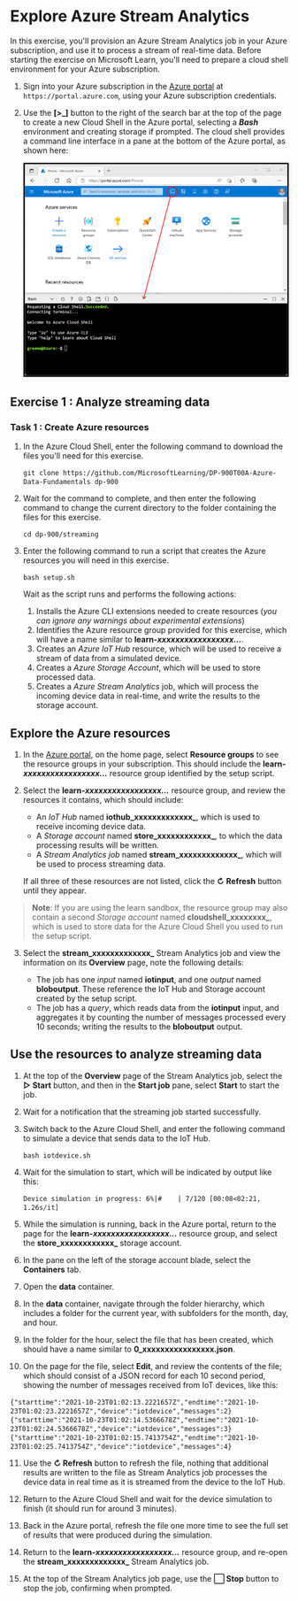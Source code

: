 # Explore Azure Stream Analytics

In this exercise, you'll provision an Azure Stream Analytics job in your Azure subscription, and use it to process a stream of real-time data.
Before starting the exercise on Microsoft Learn, you'll need to prepare a cloud shell environment for your Azure subscription.

1.  Sign into your Azure subscription in the  [Azure portal](https://portal.azure.com/)  at  `https://portal.azure.com`, using your Azure subscription credentials.
    
2.  Use the  **[>_]**  button to the right of the search bar at the top of the page to create a new Cloud Shell in the Azure portal, selecting a  _**Bash**_  environment and creating storage if prompted. The cloud shell provides a command line interface in a pane at the bottom of the Azure portal, as shown here:
    
    ![Azure portal with a cloud shell pane](images/cloud-shell.png)
    

## Exercise 1 : Analyze streaming data

### Task 1 : Create Azure resources

1.  In the Azure Cloud Shell, enter the following command to download the files you'll need for this exercise.
    

    ```
    git clone https://github.com/MicrosoftLearning/DP-900T00A-Azure-Data-Fundamentals dp-900
    
    ```
    
2.  Wait for the command to complete, and then enter the following command to change the current directory to the folder containing the files for this exercise.
    

    
    ```
    cd dp-900/streaming
    
    ```
    
3.  Enter the following command to run a script that creates the Azure resources you will need in this exercise.
    

    
    ```
    bash setup.sh
    
    ```
    
    Wait as the script runs and performs the following actions:
    
    1.  Installs the Azure CLI extensions needed to create resources (_you can ignore any warnings about experimental extensions_)
    2.  Identifies the Azure resource group provided for this exercise, which will have a name similar to  **learn-_xxxxxxxxxxxxxxxxx..._**.
    3.  Creates an  _Azure IoT Hub_  resource, which will be used to receive a stream of data from a simulated device.
    4.  Creates a  _Azure Storage Account_, which will be used to store processed data.
    5.  Creates a  _Azure Stream Analytics_  job, which will process the incoming device data in real-time, and write the results to the storage account.

## Explore the Azure resources

1.  In the  [Azure portal](https://portal.azure.com/), on the home page, select  **Resource groups**  to see the resource groups in your subscription. This should include the  **learn-_xxxxxxxxxxxxxxxxx..._**  resource group identified by the setup script.
    
2.  Select the  **learn-_xxxxxxxxxxxxxxxxx..._**  resource group, and review the resources it contains, which should include:
    
    -   An  _IoT Hub_  named  **iothub_xxxxxxxxxxxxx_**, which is used to receive incoming device data.
    -   A  _Storage account_  named  **store_xxxxxxxxxxxx_**, to which the data processing results will be written.
    -   A  _Stream Analytics job_  named  **stream_xxxxxxxxxxxxx_**, which will be used to process streaming data.
    
    If all three of these resources are not listed, click the  **↻ Refresh**  button until they appear.
    
> **Note**: If you are using the learn sandbox, the resource group may also contain a second  _Storage account_  named  **cloudshell_xxxxxxxx_**, which is used to store data for the Azure Cloud Shell you used to run the setup script.
    
3.  Select the  **stream_xxxxxxxxxxxxx_**  Stream Analytics job and view the information on its  **Overview**  page, note the following details:
    
    -   The job has one  _input_  named  **iotinput**, and one  _output_  named  **bloboutput**. These reference the IoT Hub and Storage account created by the setup script.
    -   The job has a  _query_, which reads data from the  **iotinput**  input, and aggregates it by counting the number of messages processed every 10 seconds; writing the results to the  **bloboutput**  output.

## Use the resources to analyze streaming data

1.  At the top of the  **Overview**  page of the Stream Analytics job, select the  **▷ Start**  button, and then in the  **Start job**  pane, select  **Start**  to start the job.
    
2.  Wait for a notification that the streaming job started successfully.
    
3.  Switch back to the Azure Cloud Shell, and enter the following command to simulate a device that sends data to the IoT Hub.
    

    
    ```
    bash iotdevice.sh
    
    ```
    
4.  Wait for the simulation to start, which will be indicated by output like this:
    

    
    ```
    Device simulation in progress: 6%|#    | 7/120 [00:08<02:21, 1.26s/it]
    
    ```
    
5.  While the simulation is running, back in the Azure portal, return to the page for the  **learn-_xxxxxxxxxxxxxxxxx..._**  resource group, and select the  **store_xxxxxxxxxxxx_**  storage account.
    
6.  In the pane on the left of the storage account blade, select the  **Containers**  tab.
    
7.  Open the  **data**  container.
    
8.  In the  **data**  container, navigate through the folder hierarchy, which includes a folder for the current year, with subfolders for the month, day, and hour.
    
9.  In the folder for the hour, select the file that has been created, which should have a name similar to  **0_xxxxxxxxxxxxxxxx.json**.
    
10.  On the page for the file, select  **Edit**, and review the contents of the file; which should consist of a JSON record for each 10 second period, showing the number of messages received from IoT devices, like this:
  
```
{"starttime":"2021-10-23T01:02:13.2221657Z","endtime":"2021-10-23T01:02:23.2221657Z","device":"iotdevice","messages":2}
{"starttime":"2021-10-23T01:02:14.5366678Z","endtime":"2021-10-23T01:02:24.5366678Z","device":"iotdevice","messages":3}
{"starttime":"2021-10-23T01:02:15.7413754Z","endtime":"2021-10-23T01:02:25.7413754Z","device":"iotdevice","messages":4}
```

11.  Use the  **↻ Refresh**  button to refresh the file, nothing that additional results are written to the file as Stream Analytics job processes the device data in real time as it is streamed from the device to the IoT Hub.
    
12.  Return to the Azure Cloud Shell and wait for the device simulation to finish (it should run for around 3 minutes).
    
13.  Back in the Azure portal, refresh the file one more time to see the full set of results that were produced during the simulation.
    
14.  Return to the  **learn-_xxxxxxxxxxxxxxxxx..._**  resource group, and re-open the  **stream_xxxxxxxxxxxxx_**  Stream Analytics job.
    
15.  At the top of the Stream Analytics job page, use the  **⬜ Stop**  button to stop the job, confirming when prompted.
